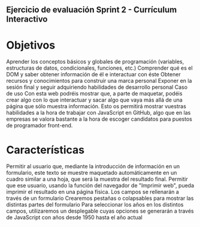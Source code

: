 ## Ejercicio de evaluación Sprint 2 - Currículum Interactivo

# Objetivos
Aprender los conceptos básicos y globales de programación (variables, estructuras de datos, condicionales, funciones, etc.)
Comprender qué es el DOM y saber obtener información de él e interactuar con éste
Obtener recursos y conocimientos para construir una marca personal
Exponer en la sesión final y seguir adquiriendo habilidades de desarrollo personal
Caso de uso
Con esta web podréis mostrar que, a parte de maquetar, podéis crear algo con lo que interactuar y sacar algo que vaya más allá de una página que sólo muestra información. Esto os permitirá mostrar vuestras habilidades a la hora de trabajar con JavaScript en GitHub, algo que en las empresas se valora bastante a la hora de escoger candidatos para puestos de programador front-end.

# Características
Permitir al usuario que, mediante la introducción de información en un formulario, este texto se muestre maquetado automáticamente en un cuadro similar a una hoja, que será la muestra del resultado final.
Permitir que ese usuario, usando la función del navegador de "Imprimir web", pueda imprimir el resultado en una página física.
Los campos se rellenarán a través de un formulario
Crearemos pestañas o colapsables para mostrar las distintas partes del formulario
Para seleccionar los años en los distintos campos, utilizaremos un desplegable cuyas opciones se generarán a través de JavaScript con años desde 1950 hasta el año actual

